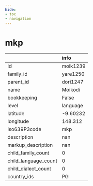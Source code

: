 ```yaml
---
hide:
- toc
- navigation
---
```

# mkp
|                      | info     |
|:---------------------|:---------|
| id                   | moik1239 |
| family_id            | yare1250 |
| parent_id            | dori1247 |
| name                 | Moikodi  |
| bookkeeping          | False    |
| level                | language |
| latitude             | -9.60232 |
| longitude            | 148.312  |
| iso639P3code         | mkp      |
| description          | nan      |
| markup_description   | nan      |
| child_family_count   | 0        |
| child_language_count | 0        |
| child_dialect_count  | 0        |
| country_ids          | PG       |
